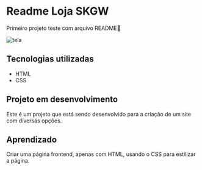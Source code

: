 # Readme Loja SKGW
Primeiro projeto teste com arquivo README🚀

![tela](https://github.com/user-attachments/assets/9abd9aaa-bd93-4c6d-a8ba-eb7f181f1ace)



## Tecnologias utilizadas
- HTML
- CSS


## Projeto em desenvolvimento
Este é um projeto que está sendo desenvolvido para a criação de um site com diversas opções.


## Aprendizado

Criar uma página frontend, apenas com HTML, usando o CSS para estilizar a página.
